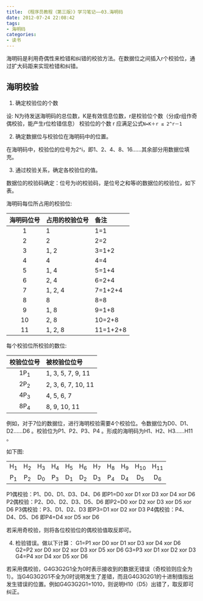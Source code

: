 ```yaml
---
title: 《程序员教程（第三版）》学习笔记——03.海明码
date: 2012-07-24 22:08:42
tags:
- 海明码
categories:
- 读书
---
```



海明码是利用奇偶性来检错和纠错的校验方法。在数据位之间插入r个校验位，通过扩大码距来实现检错和纠错。
<!--more-->


## 海明校验
1. 确定校验位的个数

设: N为待发送海明码的总位数，K是有效信息位数，r是校验位个数（分成r组作奇偶校验，能产生r位检错信息）
校验位的个数 r 应满足公式`N=K＋r ≤ 2^r－1`

2. 确定数据位与校验位在海明码中的位置。

在海明码中，校验位的位号为2^i，即1、2、4、8、16……其余部分用数据位填充。

3. 通过校验关系，确定各校验位的值。

数据位的校验码确定：位号为i的校验码，是位号之和等i的数据位的校验位，如下表。

海明码每位所占用的校验位:

| 海明码位号 | 占用的校验位号 | 备注 |
| :-: | :- | :- |
| 1 | 1 | 1=1 |
| 2 | 2| 2=2 |
| 3 | 1, 2| 3=1+2 |
| 4 | 4| 4=4 |
| 5 | 1, 4| 5=1+4 |
| 6 | 2, 4| 6=2+4 |
| 7 | 1, 2, 4| 7=1+2+4 |
| 8 | 8| 8=8 |
| 9 | 1, 8| 9=1+8 |
| 10 | 2, 8| 10=2+8 |
| 11 | 1, 2, 8| 11=1+2+8 |

  
每个校验位所校验的数位:

| 校验位位号 | 被校验位位号 |
| :-: | :- |
| 1P<sub>1</sub> | 1, 3, 5, 7, 9, 11 |
| 2P<sub>2</sub> | 2, 3, 6, 7, 10, 11 |
| 4P<sub>3</sub> | 4, 5, 6, 7 |
| 8P<sub>4</sub> | 8, 9, 10, 11 |
   

例如，对于7位的数据位，进行海明校验需要4个校验位。令数据位为D0、D1、D2……D6 。校验位为P1、P2、P3、P4 。形成的海明码为H1、H2、H3……H11 。

如下图:

|  |  |  |  |  |  |  |  |  |  |  |
| :-: | :-: | :-: | :-: | :-: | :-: | :-: | :-: | :-: | :-: | :-: |
| H<sub>1</sub> | H<sub>2</sub> | H<sub>3</sub> | H<sub>4</sub> | H<sub>5</sub> | H<sub>6</sub> | H<sub>7</sub> | H<sub>8</sub> | H<sub>9</sub> | H<sub>10</sub> | H<sub>11</sub> | 
| P<sub>1</sub> | P<sub>2</sub> | D<sub>0</sub> | P<sub>3</sub> | D<sub>1</sub> | D<sub>2</sub> | D<sub>3</sub> | P<sub>4</sub> | D<sub>4</sub> | D<sub>5</sub> | D<sub>6</sub> | 

   
P1偶校验：P1、D0、D1、D3、D4、D6
即P1=D0 xor D1 xor D3 xor D4 xor D6
P2偶校验：P2、D0、D2、D3、D5、D6
即P2=D0 xor D2 xor D3 xor D5 xor D6
P3偶校验：P3、D1、D2、D3
即P3=D1 xor D2 xor D3
P4偶校验：P4、D4、D5、D6
即P4=D4 xor D5 xor D6

若采用奇校验，则将各位校验位的偶校验值取反即可。

4. 检验错误。做以下计算：
G1=P1 xor D0 xor D1 xor D3 xor D4 xor D6
G2=P2 xor D0 xor D2 xor D3 xor D5 xor D6
G3=P3 xor D1 xor D2 xor D3
G4=P4 xor D4 xor D5 xor D6

若采用偶校验，G4G3G2G1全为0时表示接收到的数据无错误（奇校验则应全为1）。当G4G3G2G1不全为0时说明发生了差错，而且G4G3G2G1的十进制值指出发生错误的位置。例如G4G3G2G1=1010，则说明H10（D5）出错了，取反即可纠正。
